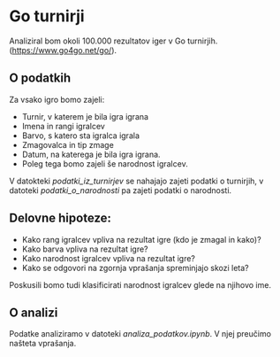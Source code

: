 # Go turnirji

Analiziral bom okoli 100.000 rezultatov iger v Go turnirjih.
(https://www.go4go.net/go/).

## O podatkih

Za vsako igro bomo zajeli:
* Turnir, v katerem je bila igra igrana
* Imena in rangi igralcev
* Barvo, s katero sta igralca igrala
* Zmagovalca in tip zmage
* Datum, na katerega je bila igra igrana.
* Poleg tega bomo zajeli še narodnost igralcev.

V datokteki *podatki_iz_turnirjev* se nahajajo zajeti podatki o turnirjih, v datoteki *podatki_o_narodnosti* pa zajeti podatki o narodnosti.


## Delovne hipoteze:

* Kako rang igralcev vpliva na rezultat igre (kdo je zmagal in kako)?
* Kako barva vpliva na rezultat igre?
* Kako narodnost igralcev vpliva na rezultat igre?
* Kako se odgovori na zgornja vprašanja spreminjajo skozi leta?

Poskusili bomo tudi klasificirati narodnost igralcev glede na njihovo ime.

## O analizi

Podatke analiziramo v datoteki *analiza_podatkov.ipynb*. V njej preučimo našteta vprašanja.